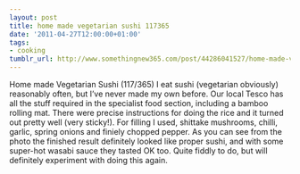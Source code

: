 ```yaml
---
layout: post
title: home made vegetarian sushi 117365
date: '2011-04-27T12:00:00+01:00'
tags:
- cooking
tumblr_url: http://www.somethingnew365.com/post/44286041527/home-made-vegetarian-sushi-117365
---
```

Home made Vegetarian Sushi (117/365)
I eat sushi (vegetarian obviously) reasonably often, but I’ve never made my own before.
Our local Tesco has all the stuff required in the specialist food section, including a bamboo rolling mat. There were precise instructions for doing the rice and it turned out pretty well (very sticky!). For filling I used, shittake mushrooms, chilli, garlic, spring onions and finiely chopped pepper.
As you can see from the photo the finished result definitely looked like proper sushi, and with some super-hot wasabi sauce they tasted OK too. Quite fiddly to do, but will definitely experiment with doing this again.

